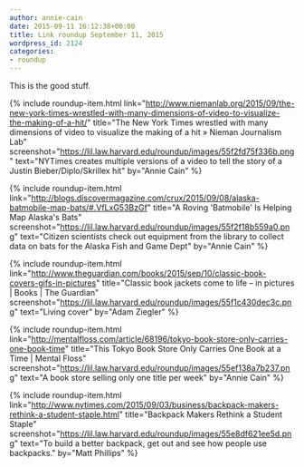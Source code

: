 ```yaml
---
author: annie-cain
date: 2015-09-11 16:12:38+00:00
title: Link roundup September 11, 2015
wordpress_id: 2124
categories:
- roundup
---
```


This is the good stuff.

{% include roundup-item.html
  link="http://www.niemanlab.org/2015/09/the-new-york-times-wrestled-with-many-dimensions-of-video-to-visualize-the-making-of-a-hit/"
  title="The New York Times wrestled with many dimensions of video to visualize the making of a hit » Nieman Journalism Lab"
  screenshot="https://lil.law.harvard.edu/roundup/images/55f2fd75f336b.png"
  text="NYTimes creates multiple versions of a video to tell the story of a Justin Bieber/Diplo/Skrillex hit"
  by="Annie Cain"
%}

{% include roundup-item.html
  link="http://blogs.discovermagazine.com/crux/2015/09/08/alaska-batmobile-map-bats/#.VfLxG53BzGf"
  title="A Roving 'Batmobile' Is Helping Map Alaska's Bats"
  screenshot="https://lil.law.harvard.edu/roundup/images/55f2f18b559a0.png"
  text="Citizen scientists check out equipment from the library to collect data on bats for the Alaska Fish and Game Dept"
  by="Annie Cain"
%}

{% include roundup-item.html
  link="http://www.theguardian.com/books/2015/sep/10/classic-book-covers-gifs-in-pictures"
  title="Classic book jackets come to life – in pictures | Books | The Guardian"
  screenshot="https://lil.law.harvard.edu/roundup/images/55f1c430dec3c.png"
  text="Living cover"
  by="Adam Ziegler"
%}

{% include roundup-item.html
  link="http://mentalfloss.com/article/68196/tokyo-book-store-only-carries-one-book-time"
  title="This Tokyo Book Store Only Carries One Book at a Time | Mental Floss"
  screenshot="https://lil.law.harvard.edu/roundup/images/55ef138a7b237.png"
  text="A book store selling only one title per week"
  by="Annie Cain"
%}

{% include roundup-item.html
  link="http://www.nytimes.com/2015/09/03/business/backpack-makers-rethink-a-student-staple.html"
  title="Backpack Makers Rethink a Student Staple"
  screenshot="https://lil.law.harvard.edu/roundup/images/55e8df621ee5d.png"
  text="To build a better backpack, get out and see how people use backpacks."
  by="Matt Phillips"
%}
